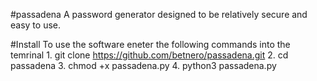 #passadena
A password generator designed to be relatively secure and easy to use. 

#Install 
To use the software eneter the following commands into the temrinal
    1. git clone https://github.com/betnero/passadena.git
    2. cd passadena
    3. chmod +x passadena.py
    4. python3 passadena.py
    

